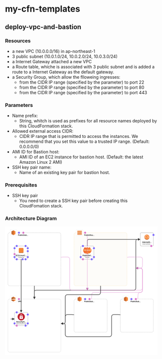 # my-cfn-templates
## deploy-vpc-and-bastion
### Resources
- a new VPC (10.0.0.0/16) in ap-northeast-1
- 3 public subnet (10.0.1.0/24, 10.0.2.0/24, 10.0.3.0/24)
- a Internet Gateway attached a new VPC
- a Route table, whiche is associated with 3 public subnet and is added a route to a Internet Gateway as the default gateway.
- a Security Group, which allow the flloweing ingresses:
  - from the CIDR IP range (specified by the parameter) to port 22
  - from the CIDR IP range (specified by the parameter) to port 80
  - from the CIDR IP range (specified by the parameter) to port 443

### Parameters
- Name prefix:
  - String, whitch is used as prefixes for all resource names deployed by this CloudFormation stack.
- Allowed external access CIDR:
  - CIDR IP range that is permitted to access the instances. We recommend
    that you set this value to a trusted IP range. (Default: 0.0.0.0/0)
- AMI ID for Bastion host:
  - AMI ID of an EC2 instance for bastion host. (Default: the latest Amazon Linux 2 AMI)
- SSH key pair name:
  - Name of an existing key pair for bastion host.

### Prerequisites
- SSH key pair
  - You need to create a SSH key pair before creating this CloudFomation stack.

### Architecture Diagram
![deploy-vpc-and-bastion-designer.png](/deploy-vpc-and-bastion\deploy-vpc-and-bastion.png)
